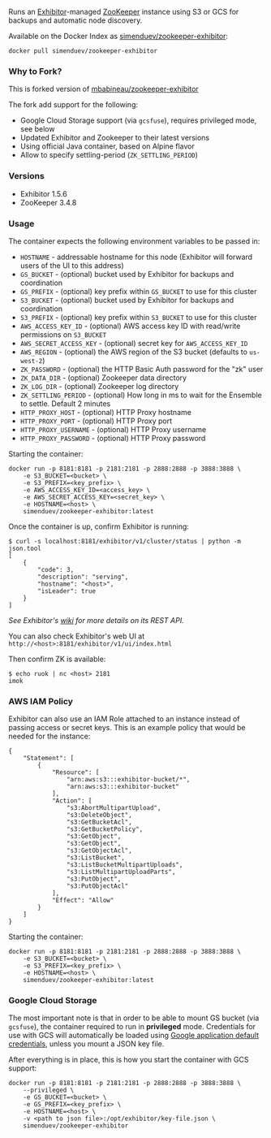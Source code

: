Runs an [Exhibitor](https://github.com/Netflix/exhibitor)-managed [ZooKeeper](http://zookeeper.apache.org/) instance using S3 or GCS for backups and automatic node discovery.

Available on the Docker Index as [simenduev/zookeeper-exhibitor](https://index.docker.io/u/simenduev/zookeeper-exhibitor/):

    docker pull simenduev/zookeeper-exhibitor

### Why to Fork?

This is forked version of [mbabineau/zookeeper-exhibitor](https://github.com/mbabineau/docker-zk-exhibitor)

The fork add support for the following:

* Google Cloud Storage support (via `gcsfuse`), requires privileged mode, see below
* Updated Exhibitor and Zookeeper to their latest versions
* Using official Java container, based on Alpine flavor
* Allow to specify settling-period (`ZK_SETTLING_PERIOD`)

### Versions
* Exhibitor 1.5.6
* ZooKeeper 3.4.8

### Usage
The container expects the following environment variables to be passed in:

* `HOSTNAME` - addressable hostname for this node (Exhibitor will forward users of the UI to this address)
* `GS_BUCKET` - (optional) bucket used by Exhibitor for backups and coordination
* `GS_PREFIX` - (optional) key prefix within `GS_BUCKET` to use for this cluster
* `S3_BUCKET` - (optional) bucket used by Exhibitor for backups and coordination
* `S3_PREFIX` - (optional) key prefix within `S3_BUCKET` to use for this cluster
* `AWS_ACCESS_KEY_ID` - (optional) AWS access key ID with read/write permissions on `S3_BUCKET`
* `AWS_SECRET_ACCESS_KEY` - (optional) secret key for `AWS_ACCESS_KEY_ID`
* `AWS_REGION` - (optional) the AWS region of the S3 bucket (defaults to `us-west-2`)
* `ZK_PASSWORD` - (optional) the HTTP Basic Auth password for the "zk" user
* `ZK_DATA_DIR` - (optional) Zookeeper data directory
* `ZK_LOG_DIR` - (optional) Zookeeper log directory
* `ZK_SETTLING_PERIOD` - (optional) How long in ms to wait for the Ensemble to settle. Default 2 minutes
* `HTTP_PROXY_HOST` - (optional) HTTP Proxy hostname
* `HTTP_PROXY_PORT` - (optional) HTTP Proxy port
* `HTTP_PROXY_USERNAME` - (optional) HTTP Proxy username
* `HTTP_PROXY_PASSWORD` - (optional) HTTP Proxy password

Starting the container:

    docker run -p 8181:8181 -p 2181:2181 -p 2888:2888 -p 3888:3888 \
        -e S3_BUCKET=<bucket> \
        -e S3_PREFIX=<key_prefix> \
        -e AWS_ACCESS_KEY_ID=<access_key> \
        -e AWS_SECRET_ACCESS_KEY=<secret_key> \
        -e HOSTNAME=<host> \
        simenduev/zookeeper-exhibitor:latest

Once the container is up, confirm Exhibitor is running:

    $ curl -s localhost:8181/exhibitor/v1/cluster/status | python -m json.tool
    [
        {
            "code": 3, 
            "description": "serving", 
            "hostname": "<host>", 
            "isLeader": true
        }
    ]

_See Exhibitor's [wiki](https://github.com/Netflix/exhibitor/wiki/REST-Introduction) for more details on its REST API._

You can also check Exhibitor's web UI at `http://<host>:8181/exhibitor/v1/ui/index.html`

Then confirm ZK is available:

    $ echo ruok | nc <host> 2181
    imok

### AWS IAM Policy

Exhibitor can also use an IAM Role attached to an instance instead of passing access or secret keys. This is an example policy that would be needed for the instance:

```
{
    "Statement": [
        {
            "Resource": [
                "arn:aws:s3:::exhibitor-bucket/*",
                "arn:aws:s3:::exhibitor-bucket"
            ],
            "Action": [
                "s3:AbortMultipartUpload",
                "s3:DeleteObject",
                "s3:GetBucketAcl",
                "s3:GetBucketPolicy",
                "s3:GetObject",
                "s3:GetObject",
                "s3:GetObjectAcl",
                "s3:ListBucket",
                "s3:ListBucketMultipartUploads",
                "s3:ListMultipartUploadParts",
                "s3:PutObject",
                "s3:PutObjectAcl"
            ],
            "Effect": "Allow"
        }
    ]
}
```

Starting the container:

    docker run -p 8181:8181 -p 2181:2181 -p 2888:2888 -p 3888:3888 \
        -e S3_BUCKET=<bucket> \
        -e S3_PREFIX=<key_prefix> \
        -e HOSTNAME=<host> \
        simenduev/zookeeper-exhibitor:latest

### Google Cloud Storage

The most important note is that in order to be able to mount GS bucket (via `gcsfuse`), the container required to run in **privileged** mode.
Credentials for use with GCS will automatically be loaded using [Google application default credentials](https://developers.google.com/identity/protocols/application-default-credentials#howtheywork), unless you mount a JSON key file.

After everything is in place, this is how you start the container with GCS support:

    docker run -p 8181:8181 -p 2181:2181 -p 2888:2888 -p 3888:3888 \
        --privileged \
        -e GS_BUCKET=<bucket> \
        -e GS_PREFIX=<key_prefix> \
        -e HOSTNAME=<host> \
        -v <path to json file>:/opt/exhibitor/key-file.json \
        simenduev/zookeeper-exhibitor
